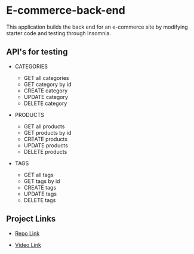 # E-commerce-back-end
This application builds the back end for an e-commerce site by modifying starter code and testing
through Insomnia.

## API's for testing
- CATEGORIES
    - GET all categories
    - GET category by id
    - CREATE category
    - UPDATE category
    - DELETE category

- PRODUCTS
    - GET all products
    - GET products by id
    - CREATE products
    - UPDATE products
    - DELETE products

- TAGS
    - GET all tags
    - GET tags by id
    - CREATE tags
    - UPDATE tags
    - DELETE tags        


## Project Links
- [Repo Link](https://github.com/lopezivan763/E-commerce-back-end)

- [Video Link](https://drive.google.com/file/d/1nNpn7k-kSdV9H-QsPabFfRyYVFiP5KYN/view)
